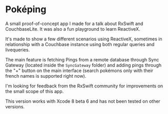 # Poképing

A small proof-of-concept app I made for a talk about RxSwift and CouchbaseLite. It was also a fun playground to learn ReactiveX.

It's made to show a few different scenarios using ReactiveX, sometimes in relationship with a Couchbase instance using both regular queries and livequeries.

The main feature is fetching Pings from a remote database through Sync Gateway (located inside the `SyncGateway` folder) and adding pings through the "+" button on the main interface (search pokémons only with their french names is supported right now).

I'm looking for feedback from the RxSwift community for improvements on the small scope of this app.

This version works with Xcode 8 beta 6 and has not been tested on other versions.